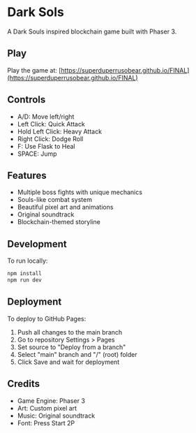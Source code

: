 # Dark Sols

A Dark Souls inspired blockchain game built with Phaser 3.

## Play

Play the game at: [https://superduperrusobear.github.io/FINAL](https://superduperrusobear.github.io/FINAL)

## Controls

- A/D: Move left/right
- Left Click: Quick Attack
- Hold Left Click: Heavy Attack
- Right Click: Dodge Roll
- F: Use Flask to Heal
- SPACE: Jump

## Features

- Multiple boss fights with unique mechanics
- Souls-like combat system
- Beautiful pixel art and animations
- Original soundtrack
- Blockchain-themed storyline

## Development

To run locally:
```bash
npm install
npm run dev
```

## Deployment

To deploy to GitHub Pages:

1. Push all changes to the main branch
2. Go to repository Settings > Pages
3. Set source to "Deploy from a branch"
4. Select "main" branch and "/" (root) folder
5. Click Save and wait for deployment

## Credits

- Game Engine: Phaser 3
- Art: Custom pixel art
- Music: Original soundtrack
- Font: Press Start 2P 